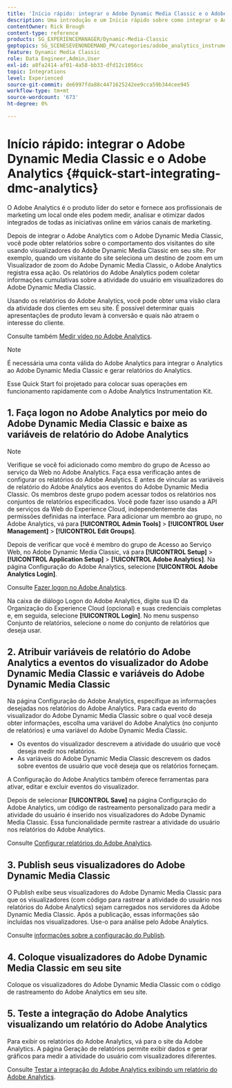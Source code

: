 ```yaml
---
title: 'Início rápido: integrar o Adobe Dynamic Media Classic e o Adobe Analytics'
description: Uma introdução e um Início rápido sobre como integrar o Adobe Dynamic Media Classic e o Adobe Analytics.
contentOwner: Rick Brough
content-type: reference
products: SG_EXPERIENCEMANAGER/Dynamic-Media-Classic
geptopics: SG_SCENESEVENONDEMAND_PK/categories/adobe_analytics_instrumentation_kit
feature: Dynamic Media Classic
role: Data Engineer,Admin,User
exl-id: a8fa2414-af01-4a58-bb33-dfd12c1056cc
topic: Integrations
level: Experienced
source-git-commit: de6997fda88c4471625242ee9cca59b344cee945
workflow-type: tm+mt
source-wordcount: '673'
ht-degree: 0%

---
```


# Início rápido: integrar o Adobe Dynamic Media Classic e o Adobe Analytics {#quick-start-integrating-dmc-analytics}

O Adobe Analytics é o produto líder do setor e fornece aos profissionais de marketing um local onde eles podem medir, analisar e otimizar dados integrados de todas as iniciativas online em vários canais de marketing.

Depois de integrar o Adobe Analytics com o Adobe Dynamic Media Classic, você pode obter relatórios sobre o comportamento dos visitantes do site usando visualizadores do Adobe Dynamic Media Classic em seu site. Por exemplo, quando um visitante do site seleciona um destino de zoom em um Visualizador de zoom do Adobe Dynamic Media Classic, o Adobe Analytics registra essa ação. Os relatórios do Adobe Analytics podem coletar informações cumulativas sobre a atividade do usuário em visualizadores do Adobe Dynamic Media Classic.

Usando os relatórios do Adobe Analytics, você pode obter uma visão clara da atividade dos clientes em seu site. É possível determinar quais apresentações de produto levam à conversão e quais não atraem o interesse do cliente.

Consulte também [Medir vídeo no Adobe Analytics](https://experienceleague.adobe.com/pt-br/docs/media-analytics/using/media-overview).

>[!NOTE]
>
>É necessária uma conta válida do Adobe Analytics para integrar o Analytics ao Adobe Dynamic Media Classic e gerar relatórios do Analytics.

Esse Quick Start foi projetado para colocar suas operações em funcionamento rapidamente com o Adobe Analytics Instrumentation Kit.

## 1. Faça logon no Adobe Analytics por meio do Adobe Dynamic Media Classic e baixe as variáveis de relatório do Adobe Analytics

>[!NOTE]
>
>Verifique se você foi adicionado como membro do grupo de Acesso ao serviço da Web no Adobe Analytics. Faça essa verificação antes de configurar os relatórios do Adobe Analytics. E antes de vincular as variáveis de relatório do Adobe Analytics aos eventos do Adobe Dynamic Media Classic. Os membros deste grupo podem acessar todos os relatórios nos conjuntos de relatórios especificados. Você pode fazer isso usando a API de serviços da Web do Experience Cloud, independentemente das permissões definidas na interface. Para adicionar um membro ao grupo, no Adobe Analytics, vá para **[!UICONTROL Admin Tools]** > **[!UICONTROL User Management]** > **[!UICONTROL Edit Groups]**.

Depois de verificar que você é membro do grupo de Acesso ao Serviço Web, no Adobe Dynamic Media Classic, vá para **[!UICONTROL Setup]** > **[!UICONTROL Application Setup]** > **[!UICONTROL Adobe Analytics]**. Na página Configuração do Adobe Analytics, selecione **[!UICONTROL Adobe Analytics Login]**.

Consulte [Fazer logon no Adobe Analytics](log-analytics.md#log_in_to_adobe_analytics).

Na caixa de diálogo Logon do Adobe Analytics, digite sua ID da Organização do Experience Cloud (opcional) e suas credenciais completas e, em seguida, selecione **[!UICONTROL Login]**. No menu suspenso Conjunto de relatórios, selecione o nome do conjunto de relatórios que deseja usar.

## 2. Atribuir variáveis de relatório do Adobe Analytics a eventos do visualizador do Adobe Dynamic Media Classic e variáveis do Adobe Dynamic Media Classic

Na página Configuração do Adobe Analytics, especifique as informações desejadas nos relatórios do Adobe Analytics. Para cada evento do visualizador do Adobe Dynamic Media Classic sobre o qual você deseja obter informações, escolha uma variável do Adobe Analytics (no conjunto de relatórios) e uma variável do Adobe Dynamic Media Classic.

* Os eventos do visualizador descrevem a atividade do usuário que você deseja medir nos relatórios.
* As variáveis do Adobe Dynamic Media Classic descrevem os dados sobre eventos de usuário que você deseja que os relatórios forneçam.

A Configuração do Adobe Analytics também oferece ferramentas para ativar, editar e excluir eventos do visualizador.

Depois de selecionar **[!UICONTROL Save]** na página Configuração do Adobe Analytics, um código de rastreamento personalizado para medir a atividade do usuário é inserido nos visualizadores do Adobe Dynamic Media Classic. Essa funcionalidade permite rastrear a atividade do usuário nos relatórios do Adobe Analytics.

Consulte [Configurar relatórios do Adobe Analytics](configuring-analytics-reports.md#configuring_adobe_analytics_reports).

## 3. Publish seus visualizadores do Adobe Dynamic Media Classic

O Publish exibe seus visualizadores do Adobe Dynamic Media Classic para que os visualizadores (com código para rastrear a atividade do usuário nos relatórios do Adobe Analytics) sejam carregados nos servidores da Adobe Dynamic Media Classic. Após a publicação, essas informações são incluídas nos visualizadores. Use-o para análise pelo Adobe Analytics.

Consulte [informações sobre a configuração do Publish](publishing-analytics-configuration-information.md#publishing_adobe_analytics_configuration_information).

## 4. Coloque visualizadores do Adobe Dynamic Media Classic em seu site

Coloque os visualizadores do Adobe Dynamic Media Classic com o código de rastreamento do Adobe Analytics em seu site.

## 5. Teste a integração do Adobe Analytics visualizando um relatório do Adobe Analytics

Para exibir os relatórios do Adobe Analytics, vá para o site da Adobe Analytics. A página Geração de relatórios permite exibir dados e gerar gráficos para medir a atividade do usuário com visualizadores diferentes.

Consulte [Testar a integração do Adobe Analytics exibindo um relatório do Adobe Analytics](testing-integration-viewing-analytics-report.md#testing_the_integration_by_viewing_an_adobe_analytics_report).
